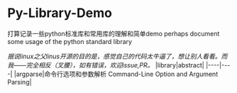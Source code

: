 # Py-Library-Demo
打算记录一些python标准库和常用库的理解和简单demo
perhaps document some usage of the python standard library

*据说linux之父linus开源的目的是，感觉自己的代码太牛逼了，想让别人看看。而我——完全相反（叉腰），如有错误，欢迎issue,PR。*
|library|abstract|
|----|----|
|argparse|命令行选项和参数解析  Command-Line Option and Argument Parsing|


